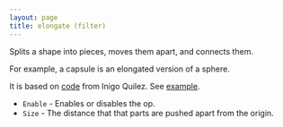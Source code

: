 ```yaml
---
layout: page
title: elongate (filter)
---
```


Splits a shape into pieces, moves them apart, and connects them.

For example, a capsule is an elongated version of a sphere.

It is based on [code](https://iquilezles.org/www/articles/distfunctions/distfunctions.htm) from Inigo Quilez.
See [example](https://www.shadertoy.com/view/Ml3fWj).

* `Enable` - Enables or disables the op.
* `Size` - The distance that that parts are pushed apart from the origin.
